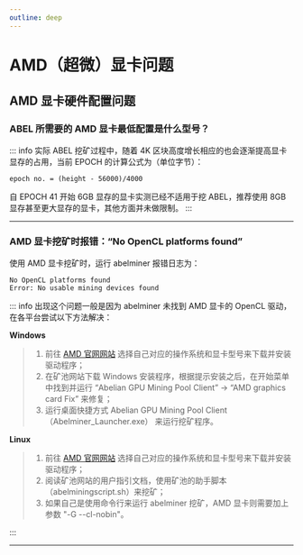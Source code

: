 ```yaml
---
outline: deep
---
```


# AMD（超微）显卡问题

## AMD 显卡硬件配置问题

### <Badge type="warning" text="QUESTION" /> ABEL 所需要的 AMD 显卡最低配置是什么型号？

::: info <Badge type="tip" text="ANSWER" />
实际 ABEL 挖矿过程中，随着 4K 区块高度增长相应的也会逐渐提高显卡显存的占用，当前 EPOCH 的计算公式为（单位字节）：

`epoch no. = (height - 56000)/4000`

自 EPOCH 41 开始 6GB 显存的显卡实测已经不适用于挖 ABEL，推荐使用 8GB 显存甚至更大显存的显卡，其他方面并未做限制。
:::

---

### <Badge type="warning" text="QUESTION" /> AMD 显卡挖矿时报错：“No OpenCL platforms found”
使用 AMD 显卡挖矿时，运行 abelminer 报错日志为：

```text
No OpenCL platforms found
Error: No usable mining devices found
```

::: info <Badge type="tip" text="ANSWER" />
出现这个问题一般是因为 abelminer 未找到 AMD 显卡的 OpenCL 驱动，在各平台尝试以下方法解决：

**Windows**

> 1. 前往 [AMD 官网网站](https://www.amd.com/zh-cn/support/download/drivers.html) 选择自己对应的操作系统和显卡型号来下载并安装驱动程序；
> 2. 在矿池网站下载 Windows 安装程序，根据提示安装之后，在开始菜单中找到并运行 “Abelian GPU Mining Pool Client” -> “AMD graphics card Fix” 来修复；
> 3. 运行桌面快捷方式 Abelian GPU Mining Pool Client（Abelminer_Launcher.exe） 来运行挖矿程序。

**Linux**

> 1. 前往 [AMD 官网网站](https://www.amd.com/zh-cn/support/download/drivers.html) 选择自己对应的操作系统和显卡型号来下载并安装驱动程序；
> 2. 阅读矿池网站的用户指引文档，使用矿池的助手脚本（abelminingscript.sh）来挖矿；
> 3. 如果自己是使用命令行来运行 abelminer 挖矿，AMD 显卡则需要加上参数 "-G --cl-nobin"。

:::

---